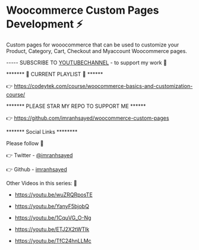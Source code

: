 # Woocommerce Custom Pages Development ⚡
Custom pages for wooocommerce that can be used to customize your Product, Category, Cart, Checkout and Myaccount Woocommerce pages.

----- SUBSCRIBE TO [YOUTUBECHANNEL](https://www.youtube.com/c/ImranSayedDev?sub_confirmation=1) - to support my work 🙏

******* 🔗 CURRENT PLAYLIST 🔗 ******

👉 https://codeytek.com/course/woocommerce-basics-and-customization-course/


******* PLEASE STAR MY REPO TO SUPPORT ME ******

👉 https://github.com/imranhsayed/woocommerce-custom-pages

******* Social Links ********


Please follow 🙏

👉 Twitter - [@imranhsayed](https://twitter.com/imranhsayed)


👉 Github - [imranhsayed](https://github.com/imranhsayed)


Other Videos in this series: 🏻  

* https://youtu.be/wuZRQRposTE

* https://youtu.be/YanyF5bjobQ

* https://youtu.be/1CquVG_O-Ng

* https://youtu.be/ETJ2X2tWTlk

* https://youtu.be/TfC24hnLLMc
